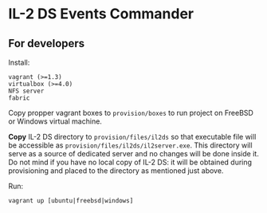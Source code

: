 IL-2 DS Events Commander
========================

For developers
--------------

Install:

    vagrant (>=1.3)
    virtualbox (>=4.0)
    NFS server
    fabric

Copy propper vagrant boxes to `provision/boxes` to run project on FreeBSD or
Windows virtual machine.

**Copy** IL-2 DS directory to `provision/files/il2ds` so that executable file
will be accessible as `provision/files/il2ds/il2server.exe`. This directory
will serve as a source of dedicated server and no changes will be done inside
it. Do not mind if you have no local copy of IL-2 DS: it will be obtained
during provisioning and placed to the directory as mentioned just above.

Run:

    vagrant up [ubuntu|freebsd|windows]
